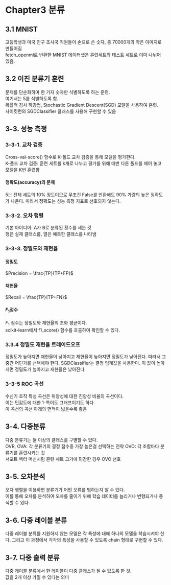 # Chapter3 분류

## 3.1 MNIST
고등학생과 미국 인구 조사국 직원들이 손으로 쓴 숫자, 총 70000개의 작은 이미지로 만들어짐  
fetch_openml로 반환한 MNIST 데이터셋은 훈련세트와 테스트 세트로 이미 나뉘어 있음.  

## 3.2 이진 분류기 훈련
문제를 단순화하여 한 가지 숫자만 식별하도록 하는 훈련.  
여기서는 5를 식별하도록 함.  
확률적 경사 하강법, Stochastic Gradient Descent(SGD) 모델을 사용하여 훈련.  
사이킷런의 SGDClassifier 클래스를 사용해 구현할 수 있음  

## 3-3. 성능 측정
### 3-3-1. 교차 검증
Cross-val-score() 함수로 K-폴드 교차 검증을 통해 모델을 평가한다.  
K-폴드 교차 검증: 훈련 세트를 k개로 나누고 평가를 위해 매번 다른 폴드를 떼어 놓고 모델을 K번 훈련함  

#### 정확도(accuracy)의 문제
5는 전체 세트의 10% 정도이므로 무조건 False를 반환해도 90% 가량의 높은 정확도가 나온다. 따라서 정확도는 성능 측정 지표로 선호되지 않는다.

### 3-3-2. 오차 행렬
기본 아이디어: A가 B로 분류된 횟수를 세는 것  
행은 실제 클래스를, 열은 예측한 클래스를 나타냄  

### 3-3-3. 정밀도와 재현율
#### 정밀도
$Precision = \frac{TP}{TP+FP}$  

#### 재현율
$Recall = \frac{TP}{TP+FN}$  

#### $F_{1}$점수
$F_{1}$ 점수는 정밀도와 재현율의 조화 평균이다.  
scikit-learn에서 f1_score() 함수를 호출하여 확인할 수 있다.

### 3.3.4 정밀도 재현율 트레이드오프
정밀도가 높아지면 재현율이 낮아지고 재현율이 높아지면 정밀도가 낮아진다. 따라서 그 중간 어딘가를 선택해야 한다.
SGDClassifier는 결정 임계값을 사용한다. 이 값이 높아지면 정밀도가 높아지고 재현율은 낮아진다.

### 3-3-5 ROC 곡선
수신기 조작 특성 곡선은 위양성에 대한 진양성 비율의 곡선이다.  
이는 민감도에 대한 1-특이도 그래프이기도 하다.  
이 곡선의 곡선 아래의 면적이 넓을수록 좋음  
## 3-4. 다중분류
다중 분류기는 둘 이상의 클래스를 구별할 수 있다.  
OVR, OVA: 각 분류기의 결정 점수중 가장 높은걸 선택하는 전략
OVO: 각 조합마다 분류기를 훈련시키는 것  
서포트 벡터 머신처럼 훈련 세트 크기에 민감한 경우 OVO 선호  

## 3-5. 오차분석
오차 행렬을 이용하면 분류기가 어떤 오류를 범하는지 알 수 있다.  
이를 통해 오차를 분석하여 오차를 줄이기 위해 학습 데이터를 늘리거나 변형되거나 증식할 수 있다.  

## 3-6. 다중 레이블 분류
다중 레이블 분류를 지원하지 않는 모델은 각 특성에 대해 하나의 모델을 학습시켜야 한다. 그리고 이 과정에서 각각의 특성을 사용할 수 있도록 chain 형태로 구현할 수 있다.

## 3-7. 다중 출력 분류
다중 레이블 분류에서 한 레이블이 다중 클래스가 될 수 있도록 한 것.  
값을 2개 이상 가질 수 있다는 의미
